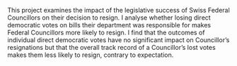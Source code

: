 This project examines the impact of the legislative success of Swiss Federal Councillors on their decision to resign.
I analyse whether losing direct democratic votes on bills their department was responsible for makes Federal Councillors more likely to resign.
I find that the outcomes of individual direct democratic votes have no significant impact on Councillor’s resignations but that the overall track record of a Councillor’s
lost votes makes them less likely to resign, contrary to expectation.
